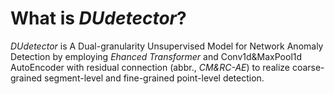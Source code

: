 # What is *DUdetector*?
*DUdetector* is A Dual-granularity Unsupervised Model for Network Anomaly Detection by employing *Ehanced Transformer* and Conv1d&MaxPool1d AutoEncoder with residual connection
(abbr., *CM&RC-AE*) to realize coarse-grained segment-level and fine-grained point-level detection.
